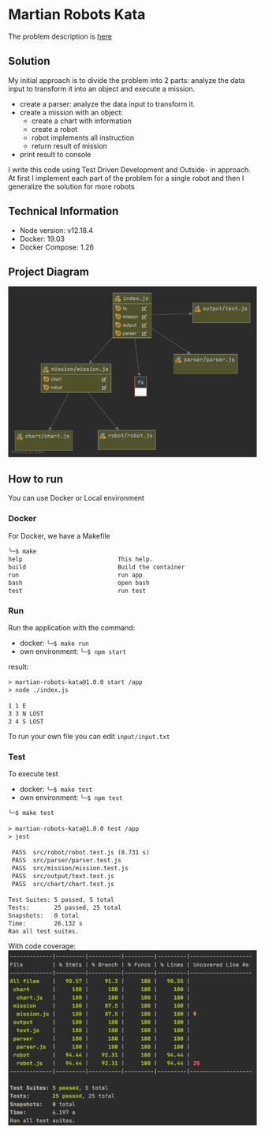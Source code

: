 # Martian Robots Kata

The problem description is [here](problem.md)


## Solution

My initial approach is to divide the problem into 2 parts: analyze the data input to transform it into an object and execute a mission.
 - create a parser: analyze the data input to transform it.
 - create a mission with an object:
    - create a chart with information
    - create a robot
    - robot implements all instruction
    - return result of mission
 - print result to console

I write this code using Test Driven Development and Outside- in approach. At first I implement each part of the problem for a single robot and then I generalize the solution for more robots

## Technical Information

- Node version: v12.18.4
- Docker: 19.03
- Docker Compose: 1.26

## Project Diagram

![](assets/diagram.png)

## How to run
You can use Docker or Local environment

### Docker
For Docker, we have a Makefile

```
╰─$ make
help                           This help.
build                          Build the container
run                            run app
bash                           open bash
test                           run test
```

### Run
Run the application with the command:
- docker: `╰─$ make run`
- own environment: `╰─$ npm start`

result:

```shell script
> martian-robots-kata@1.0.0 start /app
> node ./index.js

1 1 E
3 3 N LOST
2 4 S LOST
```

To run your own file you can edit `input/input.txt`

### Test
To execute test 
- docker: `╰─$ make test`
- own environment: `╰─$ npm test`


```shell script
╰─$ make test

> martian-robots-kata@1.0.0 test /app
> jest

 PASS  src/robot/robot.test.js (8.731 s)
 PASS  src/parser/parser.test.js
 PASS  src/mission/mission.test.js
 PASS  src/output/text.test.js
 PASS  src/chart/chart.test.js

Test Suites: 5 passed, 5 total
Tests:       25 passed, 25 total
Snapshots:   0 total
Time:        26.132 s
Ran all test suites.
```

With code coverage:
![](assets/coverage.png)





